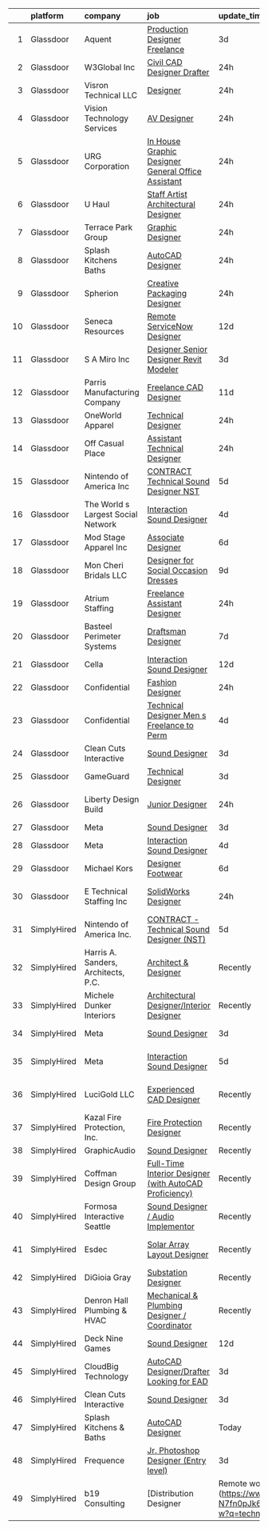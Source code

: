 

|    | platform    | company                             | job                                                                                                                                                                                                                                                                                                                                                                                                                                                                                                                                                                                                                                                                                                                                                                                                                                                                                                                                                                                                                                                                                                                                                                                                                                                                                                                                                                                                   | update_time   | location                    |
|---:|:------------|:------------------------------------|:------------------------------------------------------------------------------------------------------------------------------------------------------------------------------------------------------------------------------------------------------------------------------------------------------------------------------------------------------------------------------------------------------------------------------------------------------------------------------------------------------------------------------------------------------------------------------------------------------------------------------------------------------------------------------------------------------------------------------------------------------------------------------------------------------------------------------------------------------------------------------------------------------------------------------------------------------------------------------------------------------------------------------------------------------------------------------------------------------------------------------------------------------------------------------------------------------------------------------------------------------------------------------------------------------------------------------------------------------------------------------------------------------|:--------------|:----------------------------|
|  1 | Glassdoor   | Aquent                              | [Production Designer  Freelance ](https://www.glassdoor.com/partner/jobListing.htm?pos=126&ao=1110586&s=58&guid=00000182a56d06adbdc52b340398dec8&src=GD_JOB_AD&t=SR&vt=w&cs=1_b8a962e0&cb=1660632762405&jobListingId=1008068718997&cpc=AC285F3A3ECA6BB0&jrtk=3-0-1gaimq1mvj450801-1gaimq1ncii2k800-30c444c01e5f72f6--6NYlbfkN0DMrcEu7yrtATojKJA7cEzGQ3FdRGWLh0CZQInL4ECGI9gD0Wolx9R2v-Aex0-GK07MjB7C6yAxyIRpNCz9IeY3Qwx4HAz9t7ZDfB67VZWm1D-Rtv-uAcIoldXlZUkq67XFVj-R5QNiE8a2qGdJRPpVGxelF-SCVkPJ_GwaWvYO0Sjk3-Pf51PUDQFdZ8jM7RoIFPEFk76ez83H1kfn2GM1rAYCS_G-t_Ja5E3n-io37m1J3MVL24GPLSidOPO10IegAj36xxG8Z7Bc3onHwNXop2vqpH2zZ85dZK804WJchprtbwqhgezDvHdCHyDYO2PHxvw1AlVpd-JfUytcu2E-ti7wRfB_yG3I7SHfHZ5BC6RlDG2Y5EDOc5f5Cvf6cZ67YnTMbqrOkgqXmyB1cpEKtFemNNFRhw3QPMqr8-_850bmGh_nhvTZHX2WVaZlbi5UeaLqvAQgcQ%3D%3D)                                                                                                                                                                                                                                                                                                                                                                                                                                                                                                                                                                                     | 3d            | Chicago, IL                 |
|  2 | Glassdoor   | W3Global Inc                        | [Civil CAD Designer Drafter](https://www.glassdoor.com/partner/jobListing.htm?pos=125&ao=1110586&s=58&guid=00000182a56d06adbdc52b340398dec8&src=GD_JOB_AD&t=SR&vt=w&ea=1&cs=1_b3cd9e46&cb=1660632762405&jobListingId=1008071919664&cpc=6FC5BA77C9A4CD78&jrtk=3-0-1gaimq1mvj450801-1gaimq1ncii2k800-1a13b52975af9257--6NYlbfkN0DQr0I1mkHTYCHIQl-Z2q2GFo8_WIakD9g7JG9Jpso0F1szWHTNQT333qdHOIIMC5WjdSaOLH37V23_MVEigtrBNEpc2qa_jv5roTatuvxSBF5bVjh97egu2Y7o-vwVb75u_ZJr2XDQ43B5gUKCQOMRbUhUprFLMDpLsOVw5wQWe0SoQ8lC08R2loSbSqudECqccJPz-3Yw3BUK-h_GleZ7Srn0_GaWOS31VGa11IML1SmZDU874JV-KOV0LHX3tm5QFncHxWjpV8zwT-Ch-XIhMQwqxtdy-WyEOJRB2IqTg1pCIDbeOzJfFZ7rPezgN1uV48FZHdyYyMcR19RPlTutZRJsqHDitK76pN-kQkzqjV88XNDjrY6BR5fSuIiQp83a-Hcr1BOSILQRJdHl1c0SXzYdixLhyRrXuohO2IFwAi08YEtyIhUe8XieP49c1zBjDNr1f7k5LnBMPlwqaNaFc7fyX4z1KKndww-Uf0sMdi-EsLeXwdYBzWPEbxlGtNTxHt9fhz5PNIZtipecUI4DTrzQVX2fm1g0yzPH3IpWZE7Lja3vogje3J6Cg9j9YpBio2LHPGMFqc85vnmaSbp8LqJjbAEnssk%3D)                                                                                                                                                                                                                                                                                                                                                                                                                                   | 24h           | Remote                      |
|  3 | Glassdoor   | Visron Technical LLC                | [Designer](https://www.glassdoor.com/partner/jobListing.htm?pos=122&ao=1110586&s=58&guid=00000182a56d06adbdc52b340398dec8&src=GD_JOB_AD&t=SR&vt=w&ea=1&cs=1_685a05cc&cb=1660632762404&jobListingId=1008071574717&cpc=42BEC95245890617&jrtk=3-0-1gaimq1mvj450801-1gaimq1ncii2k800-f4ad844f9e503b32--6NYlbfkN0Az8Xa21yQutTy3z9jzJmWbFbWpWskvPKWDGVf3MK8TfodwN2rb4NImWsomyw4RteP3wnRwIy67ZDuhQjIPkb7q33SEYvEDAkVcOU5Q-at5eAEeLijNZvq-Pzbgn5L0cEraifAq9C8OKiFYntxhj79-DEngY0aKNh5b3xEMX4u1duc87TWgS0GgMKOx0RCJL3OWOaYiaauOPui6O-qiUtAQehJqBJjD0G4MJdSMxJ0fiYh1OLxgmOntFjyZ1Jo7Mflnzu83IcmshIpMItT1hqOtFnhVleLB4bQ6JzpBQ36skhAnXTOrXy85GkahMVTCOjsIrRcaC7JIF7lv3d7aQ66WuQ_AEwjSlo3xBdjTv7urlxGl9_3s9UiXDHYtOI12fAGmv_cn2H8p0HAS15GKhE4Z2BN9irlbMrT94_0Nx1FMVJHWxphdEKpZP2xd46cF4U-JMPQYNbn9HvzPJ3n2Fb6wgrWpqe2sgSzMKurz-mbDVpDthb3IoE-8KDGe0VxakmiXAlxZEue9wQ%3D%3D)                                                                                                                                                                                                                                                                                                                                                                                                                                                                                                                                       | 24h           | Rochester, MN               |
|  4 | Glassdoor   | Vision Technology Services          | [AV Designer](https://www.glassdoor.com/partner/jobListing.htm?pos=106&ao=1110586&s=58&guid=00000182a56d06adbdc52b340398dec8&src=GD_JOB_AD&t=SR&vt=w&ea=1&cs=1_26595c19&cb=1660632762400&jobListingId=1008071954326&cpc=7B56092626AD5646&jrtk=3-0-1gaimq1mvj450801-1gaimq1ncii2k800-3f4dfcac5a3f2b50--6NYlbfkN0CNj7aPN_rgJYL26xExsNvwSTMCEOvAd-weWhKQvsDHsoIIkruThzqvRCDh24l_bjLQxGzcWxqW5iSN_w8O7BSQUsgASmAL3w_6b5cL1Yfjp6R6RYa5DX07ngvkypT0ZPR4Raf7kU6GnCw0xQ_ZJHxn9iDbUFdG7C09yvijkNxfd571-h0XVBBmhVqeYHbOrikcEPKDpmtd3iPzt2BrZrCsvRu469Q4hL5YqC2Th3gK1TsB_fydyVTuT9lKThWr3IXYmMP5HtbBSBgU_HA1r43wJXNM-B0sPd7nhq3mrs99FGTLL9ZIwYbRbu_InxcsG8CX5E3FqbBWNGvprlvEhL2-N_XATLIErgFt_ufrZ0csVznU2T0jr4UHoNG2qffyaPTSv6mAXXPENbfjbpLnq2XRjWdNHFW4GmDkjUaNxIogGWJEyAhRvy42sw0zgMWXnb1-2OHSlRcFwrvNGs9xk2ncwbkeWO-Guf7mu8w3poylGDIWI8CbF7Ns5lCocS2mk6Ui_Pp0cYkO5x162tgycaCn)                                                                                                                                                                                                                                                                                                                                                                                                                                                                                                                                | 24h           | Owings Mills, MD            |
|  5 | Glassdoor   | URG Corporation                     | [In House Graphic Designer   General Office Assistant](https://www.glassdoor.com/partner/jobListing.htm?pos=102&ao=1110586&s=58&guid=00000182a56d06adbdc52b340398dec8&src=GD_JOB_AD&t=SR&vt=w&ea=1&cs=1_29f8d97c&cb=1660632762398&jobListingId=1008071932055&cpc=5B877AD962FD223B&jrtk=3-0-1gaimq1mvj450801-1gaimq1ncii2k800-fbf917e1c83c2e0f--6NYlbfkN0Bo23W1IJJ1KIwA6qtxJizX_EjRAEQaVZYjHmbVMCT4waUppyhVOVy5fyeF7ufy8h2QAQcNMZbPOfDfD7t4_gp3hYyPIbT-VQ5cPCVWInd3ulZl8w5rE2gfPeo-NONdOn9lA6rp-gcrHrreMHB-zybyJwBe4h_l-Bp9q01mhRTFyaCb5KNfZ9YEjwDM2_ynZmE3fXAaVLw73F_zq810a1sTrNL01cI2-fPU9fNfJUv9iHDBikuTyKrJmetsk2kCqZXWXrei3bCQ4mrE53qydysX9DWVxzJDdfE4rpwPIFSO9vLhc32d_XtOI044KBrYIh9amSUlSh3c3zdBJzuWI62LQt2WDy1A48aujA6Vn_hp65qQZGiS3t-Ulq72ri3j3Gm8UxVHDHxlizeuOBfmizgbgI9mG87B1NgnQSWrvIe_J3YpT00HATdCXgXpnA2h9OlyzaToIgIDxeL9qLGIjAkJsDLmlozkCYFTG_iUUqh4DOljEDu3C8JV6i9j66yuxhe2Whgynz1P2OCKZWz60dcR12NTkMDEij8011S924gmdg%3D%3D)                                                                                                                                                                                                                                                                                                                                                                                                                                                           | 24h           | Chapel Hill, NC             |
|  6 | Glassdoor   | U Haul                              | [Staff Artist Architectural Designer](https://www.glassdoor.com/partner/jobListing.htm?pos=108&ao=1110586&s=58&guid=00000182a56d06adbdc52b340398dec8&src=GD_JOB_AD&t=SR&vt=w&ea=1&cs=1_4b1d5038&cb=1660632762400&jobListingId=1008072104198&cpc=B7469C7A79480C49&jrtk=3-0-1gaimq1mvj450801-1gaimq1ncii2k800-2f3f7629067330fd--6NYlbfkN0DdoLzd2nH_jHSLwr2EyTkavNA8xpnfBmQyA5D2SPCveEUkVdE77MG92nAT_ZGLrJ8uGkjKKZFWNlzReuz2wauDRktVVHToaBmlQbgxSCk7TdIGG3DnKQ62IgDgqXUrUe44Ykcst7bSMT62n0NVA8m9NVD2iOxnawclwCeThFA4UKW-xB5e8N14LovF3j2QGrq74hUJZNJmseWfdaIxbYSVwD8yoP49AgjZZH2S_FHh2EHtKqixP9-qnoqxWUmP6dMARfO3n6thtP6RnLU9mQtSHKkRBdqPs5Jxbp7Toc_iviAUE2zHJy_-VMWLwARv2cuxN0kr65WNd6f9m6eKerR4wWvfzLE6LREyjeSILnhTCXm_K8K_NHWQ1-vj-rFHxQpWAzf0CQ6s1OiqikoLrPAl98Z_xEsVG9kVrhclrOiIjqvMnfUfLXvKJMzJOpvQZOA_kTLtt62o9TPKpooXP-ZOvrxcigMwypVwsZujTkdFEHq-XSVp2VJBuprQ8SNI4qWKL8n6oJTXfA%3D%3D)                                                                                                                                                                                                                                                                                                                                                                                                                                                                                                            | 24h           | Phoenix, AZ                 |
|  7 | Glassdoor   | Terrace Park Group                  | [Graphic Designer](https://www.glassdoor.com/partner/jobListing.htm?pos=103&ao=1110586&s=58&guid=00000182a56d06adbdc52b340398dec8&src=GD_JOB_AD&t=SR&vt=w&ea=1&cs=1_837bdc61&cb=1660632762398&jobListingId=1008071771163&cpc=BC94DADD91C18169&jrtk=3-0-1gaimq1mvj450801-1gaimq1ncii2k800-1d00a75cd6ac082a--6NYlbfkN0Bo_CM2a8GgFIiw_-9fb5ug3xmG_MFCzpxBl7ntROtVZTUTxHtYlRzz3lw_bP8ctj5GdDi05X6UjoVBm9mDJGIGWdcVjIqK8pDDmJmd-nspBUEUl_wy8LI9qwPmmidA7fEAc2HS7zcIM2VU1Lo_Z70hDIeXVdpCHNHoxpNIJTTu-2WsIY3EVyCX3PRbQ8PWsN_ky_4_8sPcWmbM42sieGSfX_VRukDOG-BI2FlxhNMltmKWhlDwmtD_gtwvVp9lVahhUGPp9vJ3PcYIs1RHI7V-SqHcI3KVKwiuQj1yzmROmH09pYqj7IunLMm9bdSfcEeXt9FJkVftKhb8xLqpRtJFrAaz0eWKOykGjIdkZjs4sVQz7xC3wTHZFSnn3poXZBJ_BL39jVN2gHJsZEgB_eDG1XBorxcP2f7rnwZ4xcfN6uQ5JCnwEruvGbACBHAo_pIBOK4JjBIYy5Q54LcDKZKzUr4bjaYSQ1ATIZ72kpQwF0xu8n7rPyPco3UgBsbV3gLtgZVWtcLjOA%3D%3D)                                                                                                                                                                                                                                                                                                                                                                                                                                                                                                                               | 24h           | Remote                      |
|  8 | Glassdoor   | Splash Kitchens   Baths             | [AutoCAD Designer](https://www.glassdoor.com/partner/jobListing.htm?pos=107&ao=1110586&s=58&guid=00000182a56d06adbdc52b340398dec8&src=GD_JOB_AD&t=SR&vt=w&ea=1&cs=1_d4f605e3&cb=1660632762400&jobListingId=1008072218303&cpc=C0B823A4600C5955&jrtk=3-0-1gaimq1mvj450801-1gaimq1ncii2k800-f3432d6044c31c7f--6NYlbfkN0DonuevtY08HOOSfQw3KBp3fAvihG3xPpDT0FAMd0VD7Pik3cV5ss8KkTc2yJe0r4zlChdJznvMCrNOpIsA9m8p8aM72DXU9YelPP7eOrjWSEpWgxEJKPIXSsgFxzgFElF0esAQoCLP3V6pXNrLxbUD9oV9MjmQ-pIBeFUs_zqDFl1yjuOvK6iQ0jgjlguTRUrqEjd1EmviYuQB1ETMhfaDoVXwrl4TDC7eX9ulTRxCkOMOjXOI6juXYS9wtOf4tuKeLxMXuUklYSP0j4mh6RfrfZV9HZjcZmnEoKylLms-fXp86rm4GUW8X3DzCCJRHmnrmjCtJiWCZmaUF3lFjaKNcE1e8i4MRi0YfqSpFtgvYnU8bklGz_LjthJQ54My6eUbGnFCNbJDXWQc1espaAkurXczHUnWsjNpDgUbQeY2ZEOEVn2XPQ85OFfmltEP0TNFBLuaw5Tm04HMaVfY9xaI-OSSEHPoqXFcq3Vb1iA1v6WSPc6jd0irFhmQ4OJVHqI%3D)                                                                                                                                                                                                                                                                                                                                                                                                                                                                                                                                             | 24h           | La Grange, GA               |
|  9 | Glassdoor   | Spherion                            | [Creative Packaging Designer](https://www.glassdoor.com/partner/jobListing.htm?pos=121&ao=1110586&s=58&guid=00000182a56d06adbdc52b340398dec8&src=GD_JOB_AD&t=SR&vt=w&ea=1&cs=1_9471df09&cb=1660632762404&jobListingId=1008071626061&cpc=9C2286EA3771AAF6&jrtk=3-0-1gaimq1mvj450801-1gaimq1ncii2k800-4ef34adbec1d00d6--6NYlbfkN0BpNZHkGCYrNx41be8qaaTe0TzeBrdPS_PZvndxEDoRqCuH3CNcO_WgIxvH872q8BU1lfGY7BnAKgzAWetXXzAogBbWsMbj0361PDB67kT3zDf6FM6A6w7oSydBAQkI4AL4Q4sbzUMKCfkzaHFFdQRWiLOtCWj1cxI0vOdCTA-pif_5ISVJstr2O1c6_ypZqo14rymZSwPXPPl27oo79X5H5CoSNiN97Cq-VpDboWH8gpxfHVOWAin6j8B6pE7JaR6RkBPwYMvMMvggunTjzTZPjiFMhvgUVPLiAa3d0TQVeidf_PA8DcTPtFz10Ra0bH8nGVQqO2Lt5WFn_ERuV0qIyPIEFDlfKLTf77vtcl7Z3S8RIhN84JzPzt7kFe7qTFXsnsJPQ_li2GI1ePDyelMjRXBhytUzDnvZ8k41u8etnIUwzlwtNg0GuftHM3dt-dS9g48tAIHfuz8qSbmU5l1sIfHYTcuhn8pXFjIfMixKSxs8YkwlP-nZcctOtFDcrurRY8zKaU3UiLGuYkAkiqeU)                                                                                                                                                                                                                                                                                                                                                                                                                                                                                                                | 24h           | Lebanon, IN                 |
| 10 | Glassdoor   | Seneca Resources                    | [Remote ServiceNow Designer](https://www.glassdoor.com/partner/jobListing.htm?pos=124&ao=1110586&s=58&guid=00000182a56d06adbdc52b340398dec8&src=GD_JOB_AD&t=SR&vt=w&ea=1&cs=1_ce12ec8d&cb=1660632762405&jobListingId=1008050683873&cpc=B076152010A3B66C&jrtk=3-0-1gaimq1mvj450801-1gaimq1ncii2k800-5d9e4e0af93639c8--6NYlbfkN0AiRrwN5v2nTfGVepNxwyITavucPrGSxB-o-J0jBnubGyVDlQAEbPeEMYejNvZus6zvkCQv6IFg-XDVB9d1hVp9pNXYifeOcca1BmdHgYZqplP02xSH-Vnd1ICrHuiuVCSOXw5abOUTukxPObdfLQild_xqBnUF5FqEbC841rcpjpt49ipk4hVn6zqC_fOl4nl4nfo9Q6vBMRZrbhuSTt5VHJfCVINd_IEkKGdUvWGNGLM_0La7ZIyTrKNK5VXCNuk_rOSyZjNvRaJwKx1jD4h5QJnING7tSKkJJW_BlEaBJ3BJ4jTBSFmCvaog7E3Uzsk1kAKFgL0rLWx-4QUlAoignVx9axjwCuV67TCJFA6reAipR9B2EKhc6TUSNU8BB9OyEtR4N-7a8a70-0lFz8tDBs10zcXcxhEXa9UiBP6xSiJnJnBp3qtZPjtR8V_WZfh1JzFGbH4lJYXx8ymFl8QsHlVilrwnghATur95cGty9WOO4HRYAUOfkH6y--mQMAw_Lp33UNj6OZGoNXl5pAIu)                                                                                                                                                                                                                                                                                                                                                                                                                                                                                                                 | 12d           | Remote                      |
| 11 | Glassdoor   | S  A  Miro  Inc                     | [Designer Senior Designer  Revit Modeler](https://www.glassdoor.com/partner/jobListing.htm?pos=116&ao=1110586&s=58&guid=00000182a56d06adbdc52b340398dec8&src=GD_JOB_AD&t=SR&vt=w&ea=1&cs=1_aafbf7b4&cb=1660632762403&jobListingId=1008069101895&cpc=BBBD384EA192911E&jrtk=3-0-1gaimq1mvj450801-1gaimq1ncii2k800-844c6384dc63a064--6NYlbfkN0Bu4FQ22loMqVvCCWzX_HRouZe6KJrZcG18s6aqB-lKrTGG0zR6SSZkRqLxj3x1kkzgS1f4gas221zMRO87PqWKNGwpSezF2ZbpDTG5ckIpgRmXlsyVINXFzp07IOxI5nuiWPykNaQTYE19jD0_hUrzEJTp9LrQlE3J9KyQue3NS4PcRoHg2HfLdA13L_iva6ompWfku0Q-SryFShevXiXc8uZJQfo9QpRdkj_B2rJowFakntzH06dTh0yXB7cm2ti2lsmXgC32YWUw7P3rs477dmQKLhyN3d3WhlLoT4JApM5EVThO74T2MgV-hpth0R157Z4JGcHvz0fCupH14Eoq8fvJcZtT7fxdesNruo0xDsb4za8LBL7tOkuTMP8tvCW5_8bkpwLyVKNnrTZ3HWtKEZtRWrXCh7vn2oMmxf4dVusNgTHpvyiOOx3YAEGxwJ16bl1A_2pfClnHaiaJ50sJGZmAaJXwX6OZlJov-w3mBULfXxvj2uO1tu0c5Sz55rx_m0NcWPv1VK_nuXFG0EX0)                                                                                                                                                                                                                                                                                                                                                                                                                                                                                                    | 3d            | Denver, CO                  |
| 12 | Glassdoor   | Parris Manufacturing Company        | [Freelance CAD Designer](https://www.glassdoor.com/partner/jobListing.htm?pos=115&ao=1110586&s=58&guid=00000182a56d06adbdc52b340398dec8&src=GD_JOB_AD&t=SR&vt=w&ea=1&cs=1_ffa57d57&cb=1660632762403&jobListingId=1008053326360&cpc=1160948BCBA38B5B&jrtk=3-0-1gaimq1mvj450801-1gaimq1ncii2k800-5b16a7d49b3ad3c7--6NYlbfkN0AbiWdSgJSh_Q9SQJAOMIx5FD_sXsj7zEIWxuQ-sifCvk92jbD5ArFd2s63g04BHnCJT_ogiWzmoS1jHJzVaPFLU_-tx4uwES4a1FwSjcZaQi9-_Q8hCQ7gnLQlxMUpOo0BUayIHe2x6i8vlilSd19uPWA2mtDa3TI4Ee58AL4t9g9zVEdU2GI2wZbvb_8FB8-Yl6RQnxUJZiNMy6fqsA9auAe0mgSc0h_tMyu88g7J8bpmot97u3Qmo3JpM9gp64XamapKT7lUvzcZJXsTJI1q81m2Tlwyd4BssNXf-lH0bAJrYFEZDTsV7Zf4Zi1c9jaVgnqb3DH-TNGSDtd_Aba8-DasNTZE_79dicHKDpNwA8eb0-QVcRcj5WtFeoH-a-YRXF9I_4YUT7BKBZ1npUUTHthzg0C0NYCSVIBlJOqmFokfzdZaKRecNAEIopA1SF8hVYturebn6x2q_lp-OyWFQQqtNbQhQI4Nfx0yFKS4W0jla0QWtkiabTcXbJzdkFY%3D)                                                                                                                                                                                                                                                                                                                                                                                                                                                                                                                                       | 11d           | Remote                      |
| 13 | Glassdoor   | OneWorld Apparel                    | [Technical Designer](https://www.glassdoor.com/partner/jobListing.htm?pos=104&ao=1110586&s=58&guid=00000182a56d06adbdc52b340398dec8&src=GD_JOB_AD&t=SR&vt=w&ea=1&cs=1_b31f3bed&cb=1660632762399&jobListingId=1008072360346&cpc=ACBF47B84C432121&jrtk=3-0-1gaimq1mvj450801-1gaimq1ncii2k800-ef8c57699be4e4fd--6NYlbfkN0DzaDHVbxJ-LJZej0v9fk4K-FwNocoxjQ_zxp68kPBvcnDJ4c9ythlAgheNDG4iDAGNAGEqDU-BA_SdyzfcvqeSdX4Wb08TGsE1qPM89wKJlf-wfBo-9oShBcUC-GGYmxHQ-hkSG7ek5vWxUq2FGZXNiQ9zXe9w3mybDuVgi-prIQ5_0Fnv7-68e34nShiBqEuTyrBBjeWf70WYBKap_1YqQ3Lpoj9sSSajXCYa8cEy1a4v2zTLW7uRGWNUdppWSHiYpUKvRdfuudsh7klFOaDvzVBuDoyZIF8fr7GNCIrXkCSmXp0Ajp6k5Qdo6H_LlT5x1XokLfVcKJH8Oqm42t04oKviEIaRGuo68fOblbHxoDRiWnLpuq77zceZXwlrOxPv84R2vYwFLTzBGxfEqe4icuv90vAG3EyLvWy1FlffYxPzKwfK_RPRxPrmBR7cDbNPOFef0KDu-wfp9e4fxlkCXIxWsqAq7x1e--lq7NS9f8SFuWjbU7iPsPqbYN-di3GMeJKohbML5w%3D%3D)                                                                                                                                                                                                                                                                                                                                                                                                                                                                                                                             | 24h           | Los Angeles, CA             |
| 14 | Glassdoor   | Off Casual Place                    | [Assistant Technical Designer](https://www.glassdoor.com/partner/jobListing.htm?pos=113&ao=1110586&s=58&guid=00000182a56d06adbdc52b340398dec8&src=GD_JOB_AD&t=SR&vt=w&ea=1&cs=1_07afdcbd&cb=1660632762402&jobListingId=1008071873050&cpc=70D6958B2CFB98E6&jrtk=3-0-1gaimq1mvj450801-1gaimq1ncii2k800-86fe50a52cc3e2c9--6NYlbfkN0AuAjYKnBHsdkcMxrD7ZJITXxV72vImVt5xOyKRJQecNLptHT1ZOkyZibSzcyO321AA3OzfbejipUM-OJ4GsvE9EBB0ervM9oQroifHGfcwd4IfU-Wlp6dr3JCGn8wqYEVJkSAekBpI-kgY-R_vKOkZbg6-6T3s-KhK8yIFohXuBfmg7ejSKVu2sDMkZiwQeIpdBXvyvAuYgYZ28DPMISj6b0Cb_1mUeR6DE5gNj22WGUTSHFlCDOdSAUd4J_bFrjI-Iz6H69gPQ9G1Q0-8eZyhtOlv-wC0hQMVFgwBc9_pLQCL-tSmXTJ-LnVWM0my29Ad4yTbpv___rOBTjbDPVDywm7RWjC8nXTSx7CvkxkHxStPub30kBDw8HkrRljiA7VBbuELC9rZrZNJq0Y1OIJN9hP9rXRchva63OR-YjcnW9T6ANS-MeNzgi6Q2BlWP0z188MApbFn89TmTaLKbqTc7iZp2lQUXh2kJLhye4e_Rb54sVxLEvmeg4FvfJPg5T_rUhBVfF2O_Q%3D%3D)                                                                                                                                                                                                                                                                                                                                                                                                                                                                                                                   | 24h           | Brooklyn, NY                |
| 15 | Glassdoor   | Nintendo of America Inc             | [CONTRACT   Technical Sound Designer  NST ](https://www.glassdoor.com/partner/jobListing.htm?pos=127&ao=1136043&s=58&guid=00000182a56d06adbdc52b340398dec8&src=GD_JOB_AD&t=SR&vt=w&cs=1_1639b731&cb=1660632762405&jobListingId=1008066224463&jrtk=3-0-1gaimq1mvj450801-1gaimq1ncii2k800-4f54bb3e91a298df-)                                                                                                                                                                                                                                                                                                                                                                                                                                                                                                                                                                                                                                                                                                                                                                                                                                                                                                                                                                                                                                                                                            | 5d            | Redmond, WA                 |
| 16 | Glassdoor   | The World s Largest Social Network  | [Interaction Sound Designer](https://www.glassdoor.com/partner/jobListing.htm?pos=119&ao=1110586&s=58&guid=00000182a56d06adbdc52b340398dec8&src=GD_JOB_AD&t=SR&vt=w&ea=1&cs=1_3282d418&cb=1660632762404&jobListingId=1008067051045&cpc=723ADC3DFE402989&jrtk=3-0-1gaimq1mvj450801-1gaimq1ncii2k800-a55c5d5c2412a23f--6NYlbfkN0DSgjPPcnEdvoK3uuxfISLALE6pB1FR7YSHOr_tSg5_QGIhoz_2VqUepdcKLBLI_zTQW-ZBBRDRWB8XcpesGg14kHik97VePIDOoXHmvrsVM92Who3iCJ3lPvVkXNAwy5P5txMrOj0anmJ9iJJeFKaeAM5FZ7aLL2sS_WrfcLKwk5WjkJsIbrYhZqgETS2oVDmkeCEfCo3jqtqZQhe6oD4CfoiBROChU9tN93fYSIrJ89TuR7hNwPNj8EMeYq2KmxOUDo-ChMmWifLCaJW9ZRUEuxEGgVI3dSEu6OBg6BAOpxy7mOdEdV5XwCHEMjGLxST9bUZMrQr7A0vsQSZJhOVXvPaWsGiLp6Xqewp41wu0zfJrhhauxB8wG2hfK4ydnUy5sfBG-BJSZm3bVk_YYF-Gy-ti9M-g6OiUE1ykyJQmuPH4nTWN3RepFf4nUtl6WMsR-5fFckWwwUpAN1C5AsBtkO0HykN2k1rha_ltBwzNrsv6Y4C03dPkqmXBPn3c1liNGkZh3DlamHGnb23b3llmYaBbnxM-27Eo8pNjBxdIu5Eh9aMDp64xa_KoMgYZeRBn6_CiQn-SfYmnWp2Hhb_5)                                                                                                                                                                                                                                                                                                                                                                                                                                                 | 4d            | Philadelphia, PA            |
| 17 | Glassdoor   | Mod Stage Apparel Inc               | [Associate Designer](https://www.glassdoor.com/partner/jobListing.htm?pos=110&ao=1110586&s=58&guid=00000182a56d06adbdc52b340398dec8&src=GD_JOB_AD&t=SR&vt=w&ea=1&cs=1_b9936153&cb=1660632762401&jobListingId=1008063489969&cpc=ACBF47B84C432121&jrtk=3-0-1gaimq1mvj450801-1gaimq1ncii2k800-0f7fafcdc3d4c6fc--6NYlbfkN0DsBOlmEAMqZtav1V1WKZO3RUElpafjggtWvxyDQ3xFSizXPSZQh0Wdvl8rI6sPNq5_5QAC6KY7joAEeU6mLGyfgOpQqi3NUQp1PdpAUu2zMrtLcAgU0faCwSeUaqHQ5lthxhYf5i83E4_AUB0Y4M5_KYJTz2y5debrvioOIGbgceSZp7ljH9cPAaqmk3VxRn9f9IZTHhfmJ3MRwI0zAXh2v8LvuhFlmKMxXeznJQRaebsvf7wFayVWOBEB__y3YpKShgROur7Kw74NpugiOhJ4AvoWck1P8f3UsS89BCb5nU7doWSak9k1aE6N04WvisLknD7_mBjx4sZrsTX8uuybhbWq_QtHWEDTh6sS3S5g-EgWRsxqACWQv3YWjXIHPaPsQFb5XaDwciqo-CBm6RJYHp1PMrTPGvfpCSLGTnBSyC62o5Jj8-aFhHdMna56I0sEo9LxHfI-LilbRhD_Udrs7tegSL1Q5OyjOzBIup2aEWLKdt7PBrb-9-d4UU8hsdA%3D)                                                                                                                                                                                                                                                                                                                                                                                                                                                                                                                                           | 6d            | Walnut, CA                  |
| 18 | Glassdoor   | Mon Cheri Bridals LLC               | [Designer for Social Occasion Dresses](https://www.glassdoor.com/partner/jobListing.htm?pos=101&ao=1110586&s=58&guid=00000182a56d06adbdc52b340398dec8&src=GD_JOB_AD&t=SR&vt=w&ea=1&cs=1_02bc2523&cb=1660632762398&jobListingId=1008057203121&cpc=BC616B31DCC8F979&jrtk=3-0-1gaimq1mvj450801-1gaimq1ncii2k800-02c681e6a28d7d5d--6NYlbfkN0C2SVAOpOeIWQkPp9EeCSLxTLheLRty2uanDx8E9nXZ3rFVmSnLRG2mnPkAGh1eSW3J8lYkoOb_KFWOvSVYCFcDXGFAYyF931r0qvnzF8wbzBbi88hfZB9ydUA69pmQIBAof7FIlT2vX-mmIjQV9JLXDTdSUMv-n08TWZ6m7jrIGoi9Ns_SLfdzjbVQt8fhfZGYkh9xC33LY0PBiBcBZYLkMtpPsmnkh_cKWNWE6DuecwTzygnRp86PrI8gaqSUe656pqJfUya51bVtuIQYZrM_cgGrbqAq4xMBl1_2YIAbEEYPjjhnX7JXgGL9Ft496rYbaz18nNkaGEMH_xMPUXkSMW0ShhkYBrPBI82gCB8afhShC9xPi-ANgcKMi_2h1w4LHaizwSkf9sy7rU2HBuK5kdgM10FP9y6Eq62m9WFIP_7CoBw1q-PwicbTRpasJSv20-GW20gOLkJI1yugirJpCQ3KSURyhcAzSyjWV1X5Zs27eKJxe8Q8vA6XYboyuIa33tkHk0sT2hpHVPhAiB3r)                                                                                                                                                                                                                                                                                                                                                                                                                                                                                                       | 9d            | Trenton, NJ                 |
| 19 | Glassdoor   | Atrium Staffing                     | [Freelance Assistant Designer](https://www.glassdoor.com/partner/jobListing.htm?pos=123&ao=1110586&s=58&guid=00000182a56d06adbdc52b340398dec8&src=GD_JOB_AD&t=SR&vt=w&ea=1&cs=1_ec737a43&cb=1660632762405&jobListingId=1008072509630&cpc=FB7E4A1762AE5BEC&jrtk=3-0-1gaimq1mvj450801-1gaimq1ncii2k800-da6aeeb5f69ed758--6NYlbfkN0AJVhJRw9wUHBCF8R8adMoLXwMaKLwknIknnYTuOdK23DV61sywQ-0eW2S9AdR6i3fxHJb7M74Tw5ofb3NEy8MxKRVoi_mRzFvmK0LugcG3PA1yZHygdx9csnCFO0kpWiaCNSU2h2j0jiqYR4PSHQg9b8zJXZwoeKo8Q-6bg4rbBNeh3WSet0Cq1SAcYHOdrPqPdwgH0unn3QYVw6ekrcCKe290JnE-nEL-c-yMUm2US8Nt-iFoO1_mdNA4lxFzGbRBT92_cTWHgq-gWDupS5eZS8dtwdHUqkkgSu75F5Ijznh2OTpVK4L8RUTGknopATq4fL0ZMk9m2oz5Q_hQj0t0K2TxGCUlYriFP1ALvdt1kZS-zTka3jaH89xHe9iMp2d0BxwE8iy4opLxeihYFymmOPgWD1_-s8NxlIOVO-uoaBXfWrdJ3xLq4bVRe4uoVNqv_f98qbHL2sZ0NN-dHAK_zlFT6Y8HZNzJxx4wdF7cuGY29fTVsTeptwo3DFYcT2fb-4mCRuGu-6YUbntsvtDWzNjt-cfu5XPgjptolRAE2wb8kRZG6229BIlVO-x5D2iKGKOPJ1L1ApVrqVBGIYB9eYbiuWcRmP64Ye3ro2MIhvedNeQ9JIvGckXFiXdSNFsgmDbq3g0Yn-NZX7X_2SQoiEX96ixFEEryn7dcntGAS6L7SV57kIuIKnJAOLnjLm71yYZEP-vz6DM7KBSJ2Z_spwiuQt8AJpcLjaLUMuHVmurJfbFA-fM1p9ylykZB6ZMmRDyOToQ-T8mLYtpjj_NmHa8hnRhsT-hswDKicZyul_fcpjoDb1j82fS2s-SJxymcS9g5Qw8zPlXTm1fDO9jo91jkWOXi9hy-5grw5V5SBBm9LmN-xY_NvAkSnZHuBWHNWPN6FSGacu7tutMy4Yx9Hx0V8eQKmUVABMAC5uOeOoN1HFkvip-0VGccfcexj2vHjoiwkuGSw7ligl1sndzGlW5KZsvDnBiRYU6CyD4RAta5nrURulM9YevTOEMwkK0%3D) | 24h           | New York, NY                |
| 20 | Glassdoor   | Basteel Perimeter Systems           | [Draftsman Designer](https://www.glassdoor.com/partner/jobListing.htm?pos=112&ao=1110586&s=58&guid=00000182a56d06adbdc52b340398dec8&src=GD_JOB_AD&t=SR&vt=w&ea=1&cs=1_8756e141&cb=1660632762401&jobListingId=1008060331905&cpc=20E46BB5786CE82A&jrtk=3-0-1gaimq1mvj450801-1gaimq1ncii2k800-ffe26bf24b1f8ca0--6NYlbfkN0BzyIYrTMR_AjNKh_kvAG8N613gtHPANQ3sdLTkrtBd-_1wqz9nNuSySwYBWmPUmtw_YMdyJHbYuCJgbKUfJn33apBx91XA_3wExUuwpSdMuBHnVEHaFifqJbrN_Q-4y5iRoSyvoIqSK4PzN0A-wIMhqtede8dp4wywNLrDx6Ou-Nx0k4GJRXilCAnCtsCpqcRBWY5D_GBwbyHUQq9RwrgdQK4zWB1ClEL4AKQsyiA_J0kUHt_6tmTjr8ITghQv0X-8r3BL-Tm42ghN2mQKUuyaaCy1GQHWlZAWLRYklX-GoOvSZpCJZKooBeDKkGWeiPj5URWuQKZ6sKcTb1RgHhSnfVXEBAp9njHyFhre0zKaAXQ8T9fpuWBa_3eA5WqDu9DtIXrBvh2qLFVxdno9Qn_A-k6vig_6PWQv3OuxH1aO2k32zvBGE3hDT64k2DhHvmlWci3u4fhlBrMw0hscaCHdbPREmcqEom8GocOGoLhXB7T2l6IOpvS-a8DtbfCWkC8%3D)                                                                                                                                                                                                                                                                                                                                                                                                                                                                                                                                           | 7d            | Frankfort, IN               |
| 21 | Glassdoor   | Cella                               | [Interaction Sound Designer](https://www.glassdoor.com/partner/jobListing.htm?pos=117&ao=1110586&s=58&guid=00000182a56d06adbdc52b340398dec8&src=GD_JOB_AD&t=SR&vt=w&cs=1_0cce7ca3&cb=1660632762402&jobListingId=1008052037817&cpc=AC285F3A3ECA6BB0&jrtk=3-0-1gaimq1mvj450801-1gaimq1ncii2k800-32c0d57c93b37a46--6NYlbfkN0ABL5jwqrJX8j4-zsE1pdctockIOMh3bUiDojLxDHSgft-IBPHc-ugKxXUaFJpc9dcslo_kQI6e181zDbgUqpxGtQzcffkWtUW3tagjWR9utRjhHuCcsEaQM-JyLwBDAhEeZE1AalR73XIKDtyyn05K0Ch2c103Wzt0Eutj5r6WKZZc3G-kEktoBh017leCZ1E166A7uFiCa_SWqjfOma0R41SoRw6YnjimJuPXpey6CiVKDj6tJ6Ow8VrctHIaEX9Hl3Ad4CMWyLzn9PsBWeF5ztHqgwVHTrSEiaSpe7Jlf7rW37FlwtAvMvTo5Bgj7k5jzwab0DMfiQOrT-3GAZ-QKkpUGB6L7IkK429EropDXa_73aED00gZUKUTGjlwZc4ko4qLoCgWKe2YhksssrYM_O1bllY99ncPDnBBTqP7SfVbZuEUwF1CH2iQGbGCKjCpRxs0UvShHeO2Y2XxwjuwsJFuHiYzA1ojQA64THmQ-lfDwNcOmqsTHLTcLuVv6HTnwBTj8isM6IFo9Uw54p70UWLoIphzWTjGiot9ozhWxcFuFUYvMBmRS-lG0J4F873Baq5y3ZUtVY1o0OqJgyoJwgb6UjWvf4UqhJbAOOmlbjMvNLs1aqNOZ4CXdDvqqqq7uOy_ZHFkT_UiSf1kL7Q0TT98IkQRmtSZVovpZ9V7sQMSLxUSyhXmM94eon_Al-Z4fG_D_PlkRQiaBDoE2MjKfBX8hTMItl-o1tpPJhd0NSO5AayoAwSE)                                                                                                                                                                                                                                                                                      | 12d           | Menlo Park, CA              |
| 22 | Glassdoor   | Confidential                        | [Fashion Designer](https://www.glassdoor.com/partner/jobListing.htm?pos=118&ao=1110586&s=58&guid=00000182a56d06adbdc52b340398dec8&src=GD_JOB_AD&t=SR&vt=w&ea=1&cs=1_f6857d1e&cb=1660632762404&jobListingId=1008072457527&cpc=7F6F94E2229B3AB5&jrtk=3-0-1gaimq1mvj450801-1gaimq1ncii2k800-fdc71ce1bbb0f6cb--6NYlbfkN0A2iQXaP_UtVXJhTxRo80thfIvxQTrf9zrtWWUuPIt3dkRedEDyhGLKmZ5ubRhJ-RfAxgM7txOmqkOwsDxgrOzNom8IpA3x4vaO8Uq5WaAsMF3Ru0xS91pIZLoQhyWAFadqhvDGbbRTZ2kw3ui7UDKEEB2oz1gBBDZ6c7WASkk2XtXMgdrxxgxoT2xMgFlCTrdlTqrsK_5cM9zRhZeXbENdALmWiwPmbarmNRMMEeD97p6vjYSKaWykRDcmP7bJhECy9Ck9jjWnqo5hDi9oH37LxQRV9cuN_9kNHfzywvXFryRA0eDI3aG0gtroOIP-jKhO-ocuGKw5_lwPzPPvo3TpJDZsV6CjdQKqSSgkq5f8nT0ZFBGEiNR4ihkjtsbojZpL0py4y2Yx2McglpG6O1qDN5SYZiv7OKJZhyHOwEmDx_ckZAqaG5Lww5i64rtKfjyrdQfmdYxtNd7wmC4GHT4N0wgwIPKNO390fXmQVMuymt2HXhGnoTCM)                                                                                                                                                                                                                                                                                                                                                                                                                                                                                                                                                           | 24h           | New York, NY                |
| 23 | Glassdoor   | Confidential                        | [Technical Designer Men s Freelance to Perm](https://www.glassdoor.com/partner/jobListing.htm?pos=109&ao=1110586&s=58&guid=00000182a56d06adbdc52b340398dec8&src=GD_JOB_AD&t=SR&vt=w&ea=1&cs=1_0a918181&cb=1660632762400&jobListingId=1008067356175&cpc=BAB9AA3F436D8911&jrtk=3-0-1gaimq1mvj450801-1gaimq1ncii2k800-14dfa54dbf06e548--6NYlbfkN0Bw5nMmE_9ydMmkFwclqcsXVMIQE4PmsRPS_jC_M_Rtp3tkPn5Tt5HZV1eHNfLjcAj8qmuoN-UpFHpaUl-zFK_nB6Oe-pDTvxaOF2i17CQvtv1AlZL_z3ZbnC7FSwbAhqZbh-Ciel49IhviB8vCGgIltO4APYQFmUy7gko7P_12hsPfvW1YAa12jOS1EptxIhKhUUAKYRRTPRbaCuCmZv0Mf1Truiq_hMQ_CcMTbDG97Hty_a2ELh6vW54Q1CpZpwa9-EuBdiERs_gds8pxVsb8rRqq1cgwmo7nKZfzWXH_MIclE50rw5ylMDBdJvSflXJ7GRDHVEh7jLlCK78_WrvJ_ePB-SvkfqGccxAYfQw1nCbPgiaQ2uaOpnGxGXxH2nkT6scoiTtz8G7-p4ksGQzH-TVzpFr4h2TcADsYTU9JT8oAmd3xxYQTSOy4eWW3zaeIynXDHE938shN1WZJ9DxLiKs0TSxjG_ac-MbzPhDaFydZckdiU2uHJA_ul7DEZH6-999WOqhp38vZWYFHdfMg)                                                                                                                                                                                                                                                                                                                                                                                                                                                                                                 | 4d            | New York, NY                |
| 24 | Glassdoor   | Clean Cuts Interactive              | [Sound Designer](https://www.glassdoor.com/partner/jobListing.htm?pos=111&ao=1110586&s=58&guid=00000182a56d06adbdc52b340398dec8&src=GD_JOB_AD&t=SR&vt=w&ea=1&cs=1_a3525dc5&cb=1660632762401&jobListingId=1008068462835&cpc=A65DF3A704A48F9B&jrtk=3-0-1gaimq1mvj450801-1gaimq1ncii2k800-180f36a67d041096--6NYlbfkN0BdWmvb-rJl2QNnPZsqfom0WtyBpRDZD-qGOAPpXEAerX6a6oApLbNube8VIkmBRry4WGRoB0qsfFORcDwlv5J-Sd2QpNdWVPU3rpOKe16b-v51oCGYFn1Gg0GCh9sLO-2YemhZ2pKU_mGnQ6gmjy9PJXCZWcP9S85pmy_gMB17x15owpHU1MnjT43sqb3YyQA0DWtG8qEjywjqTzYjyFT4b0gzPp7wH1eLJO8afTIqJfBq08Jz3fDXXfpa-n8v0Gzq3C8_DqZ1SKRx341C4JY-m8qAVDu9ufoEUa6ncMr0zrQ8EUpxOjI0OfHKzHJpQ9IzLLtIb39IYkbNtUTkh2j98_6OdycyTWfk2fUoxbIXWXCMCKZmxG3WPcyJP1T8egrxpasIOACwfS2vlb4Aa2qn0cSHo_2RfOTeVzQ4BG7ao_aE-H3-zYPiOLWmc6FBwH4Vpw87HLY7bC_w55cyhIiQe5X2CdXoBo-PdnqJzJ2Y2Bk0zRkZH0HA)                                                                                                                                                                                                                                                                                                                                                                                                                                                                                                                                                             | 3d            | Remote                      |
| 25 | Glassdoor   | GameGuard                           | [Technical Designer](https://www.glassdoor.com/partner/jobListing.htm?pos=105&ao=1110586&s=58&guid=00000182a56d06adbdc52b340398dec8&src=GD_JOB_AD&t=SR&vt=w&ea=1&cs=1_2c53a811&cb=1660632762399&jobListingId=1008069027861&cpc=EE7F0D06914A6BE7&jrtk=3-0-1gaimq1mvj450801-1gaimq1ncii2k800-d95b259762d2f370--6NYlbfkN0AtlW_omU2Xx3W-19HQ_drmTKCWebiHnmA5lS5PDL5G8RvaRScdHDRj7Xsjpvl8WRYDEHMST4CywtzaMTEZT_d8xNA4vYFs1DHdl3vX91onxMR85R47zMK7JATIND5FtM6H5Hdt8141s1EcfFUms24qLszpvSVmf59kKdOhxmWq6KghRSw4m4ODkG41XbMpcxu-N8CE8Wtc5olIXUKSKHiiOknQUcvB10hfnTR34R9mkGkJtgWckdnkkeHhn3CxidpXD7ILpmdbijADtOkmLYjO3QyHkYvNXQirbLvJiarB4oTA4vuMgMXlEjdKlKeUhUUv_PfoHtTYQheZQ_gAAi1ZYMVClsSguxpno3mLa7M4col41UIGtZE_oHlA2aqcD2ooYD6fv5-hwX4C_Y1TU91U8zpsH39ga_vftvUeBWGFoA4MlEKyneotrn-EhPz0eDE2L_tGzsRwe7L_mIPvZQcF_EN67PpPaq22WlIs3cpVfUyitj0Ti6P0rNE-G0jquyb12YO0YxRqqQ%3D%3D)                                                                                                                                                                                                                                                                                                                                                                                                                                                                                                                             | 3d            | Argyle, TX                  |
| 26 | Glassdoor   | Liberty Design Build                | [Junior Designer](https://www.glassdoor.com/partner/jobListing.htm?pos=114&ao=1110586&s=58&guid=00000182a56d06adbdc52b340398dec8&src=GD_JOB_AD&t=SR&vt=w&ea=1&cs=1_707e556b&cb=1660632762402&jobListingId=1008072310145&cpc=496C5EE6B32F83EE&jrtk=3-0-1gaimq1mvj450801-1gaimq1ncii2k800-49e739b3cb7ea45a--6NYlbfkN0BTy4Vq3kUv-8E8fBOrhZt-7WJQYqv7u2ur6JnxlE7nq0Vi-lP5L835ZtT_CHIIy76QexStr36OF03dxYuklNIZ-dbtkF0hxxUFQgvf9gRzz3ezlLOBkR1HuEgm53nNtorZLoOA3Thtu_l-9fFR0vSjZOyfh7VaJCtYHuwapkMaMVn79JU3YZZlDyFswqpT4DfQn-A4xt760dFB-bHrrSmUeLR8x5TvJujSE12hfd10Hr0ENhPzMnBdEgkm1H0dTLGFWoOr6OhEvHCnfClsaO1LlmhOsNSh9y0VmgGSDs5wXsP3zy-V9CgLJ9dagWEorhZOVHtutmouHHy0qdkWto_8GgOFUUc9pZ6d5TzzqrMdzmUH6xHIzgMHIgAenpAGnOC4xbEM6VdxmDF0GcuIKsh4t205Ogi-ZhuD9Inx5kMf45B0wjKWw6rFHATrGadY7KEIcCou940BX2SqgLPk_BG_0-MjzQOgkqPHXDin_EUbGPp3dX4Vf2w1j3rSxzTzpjiXDEk3WXngjw%3D%3D)                                                                                                                                                                                                                                                                                                                                                                                                                                                                                                                                | 24h           | Grand Junction, CO          |
| 27 | Glassdoor   | Meta                                | [Sound Designer](https://www.glassdoor.com/partner/jobListing.htm?pos=128&ao=1136043&s=58&guid=00000182a56d06adbdc52b340398dec8&src=GD_JOB_AD&t=SR&vt=w&cs=1_756f3a84&cb=1660632762405&jobListingId=1008068607284&jrtk=3-0-1gaimq1mvj450801-1gaimq1ncii2k800-994aa574a818d0ec-)                                                                                                                                                                                                                                                                                                                                                                                                                                                                                                                                                                                                                                                                                                                                                                                                                                                                                                                                                                                                                                                                                                                       | 3d            | Remote                      |
| 28 | Glassdoor   | Meta                                | [Interaction Sound Designer](https://www.glassdoor.com/partner/jobListing.htm?pos=129&ao=1136043&s=58&guid=00000182a56d06adbdc52b340398dec8&src=GD_JOB_AD&t=SR&vt=w&cs=1_6f6382f3&cb=1660632762405&jobListingId=1008066993623&jrtk=3-0-1gaimq1mvj450801-1gaimq1ncii2k800-0309ec683cd103c0-)                                                                                                                                                                                                                                                                                                                                                                                                                                                                                                                                                                                                                                                                                                                                                                                                                                                                                                                                                                                                                                                                                                           | 4d            | Remote                      |
| 29 | Glassdoor   | Michael Kors                        | [Designer  Footwear](https://www.glassdoor.com/partner/jobListing.htm?pos=130&ao=1136043&s=58&guid=00000182a56d06adbdc52b340398dec8&src=GD_JOB_AD&t=SR&vt=w&cs=1_26477fef&cb=1660632762405&jobListingId=1008062277884&jrtk=3-0-1gaimq1mvj450801-1gaimq1ncii2k800-a3824798c181bd09-)                                                                                                                                                                                                                                                                                                                                                                                                                                                                                                                                                                                                                                                                                                                                                                                                                                                                                                                                                                                                                                                                                                                   | 6d            | New York, NY                |
| 30 | Glassdoor   | E Technical Staffing Inc            | [SolidWorks Designer](https://www.glassdoor.com/partner/jobListing.htm?pos=120&ao=1110586&s=58&guid=00000182a56d06adbdc52b340398dec8&src=GD_JOB_AD&t=SR&vt=w&ea=1&cs=1_8d551fe9&cb=1660632762404&jobListingId=1008071853720&cpc=155EB9D5185558AF&jrtk=3-0-1gaimq1mvj450801-1gaimq1ncii2k800-c4f34cdae92c7001--6NYlbfkN0BzewWZAvHrP33pFa8rqSYdBADwU_6W433UX-ZzU7DkomS7OpghFS-EYy12EFEyES4Dsk5XCF2YeV_ZXHxJoMZX2XoToW3U5H1bGjukFq4z12VLD_2jE--bcfL5U2YNJRWxB-RP7GnEf_TlwxvZYT-UjoAXeZAK-91oa4KjHLoR2m67GTktrdn3epaAT1sJRdNwUhujOsDLFwurTUJF5-QYOdyjjuh1sRvbDHzNbjnL28KFeX5SgDQ5cNxs995lXucxuz7JTIRnzePD2cTzHXoxGjcIdhXBZ4Io3zYzg3jeX64mpW30_IpQFIHBAjnOgVSq9i3TJLHiBcFYrp4AsFhPB6EnCe0vSBWmKrw4CLOB-Igcb4z7q-79fDfqKaj0jyeg_ATNqHLtvhluNH6WKlkteUuRAwf1sm8kn1NttXRNr_x4KsjlDagz2jjOnZ0QtC7xg3GbqHmTVFUfYkvXuSOKl4gjEZmlUUytGMBf2OWkyO-dzSI4txWov9RJY9VIR1x1FFyaY-eRYLnTDS7s2epL)                                                                                                                                                                                                                                                                                                                                                                                                                                                                                                                        | 24h           | White Bear Lake, Ramsey, MN |
| 31 | SimplyHired | Nintendo of America Inc.            | [CONTRACT - Technical Sound Designer (NST)](https://www.simplyhired.com/job/TPW0XrKmxf-vwIJbi5AmHPtMATFGZtcAoqs0JfFzV3o8SCHuwWm1gw?q=technical+sound+designer)                                                                                                                                                                                                                                                                                                                                                                                                                                                                                                                                                                                                                                                                                                                                                                                                                                                                                                                                                                                                                                                                                                                                                                                                                                        | 5d            | Redmond, WA                 |
| 32 | SimplyHired | Harris A. Sanders, Architects, P.C. | [Architect & Designer](https://www.simplyhired.com/job/kal_45fOEC_2NBHYdIg0payYwtYJ6aJ8jq60P98usI_OUfQk36X4nQ?q=technical+sound+designer)                                                                                                                                                                                                                                                                                                                                                                                                                                                                                                                                                                                                                                                                                                                                                                                                                                                                                                                                                                                                                                                                                                                                                                                                                                                             | Recently      | Albany, NY                  |
| 33 | SimplyHired | Michele Dunker Interiors            | [Architectural Designer/Interior Designer](https://www.simplyhired.com/job/uDZ1Uqr1SDUoachiJ2OJjx2UsJW1pAkh3GuVjip16ZWjcGHRRfCXWg?q=technical+sound+designer)                                                                                                                                                                                                                                                                                                                                                                                                                                                                                                                                                                                                                                                                                                                                                                                                                                                                                                                                                                                                                                                                                                                                                                                                                                         | Recently      | Logan, UT                   |
| 34 | SimplyHired | Meta                                | [Sound Designer](https://www.simplyhired.com/job/B9jC5ZTtxgxvAo0pHZYEFQSV4L3HIbn0ieWkkGRZxYJtVOoKOsaAXg?q=technical+sound+designer)                                                                                                                                                                                                                                                                                                                                                                                                                                                                                                                                                                                                                                                                                                                                                                                                                                                                                                                                                                                                                                                                                                                                                                                                                                                                   | 3d            | Remote +3 locations         |
| 35 | SimplyHired | Meta                                | [Interaction Sound Designer](https://www.simplyhired.com/job/BUTo3KhLzxoKh7Kj0H3U3RFFPKPh3RmlNW42Vd-j7EoZZ1QMa0Khaw?q=technical+sound+designer)                                                                                                                                                                                                                                                                                                                                                                                                                                                                                                                                                                                                                                                                                                                                                                                                                                                                                                                                                                                                                                                                                                                                                                                                                                                       | 5d            | Menlo Park, CA +5 locations |
| 36 | SimplyHired | LuciGold LLC                        | [Experienced CAD Designer](https://www.simplyhired.com/job/ZNWPN4j8MuEMeI7UJbQ8IY8Nf3yFAKD-EYbwy4Q4h9m40bnZCJ9q2g?q=technical+sound+designer)                                                                                                                                                                                                                                                                                                                                                                                                                                                                                                                                                                                                                                                                                                                                                                                                                                                                                                                                                                                                                                                                                                                                                                                                                                                         | Recently      | East Wareham, MA            |
| 37 | SimplyHired | Kazal Fire Protection, Inc.         | [Fire Protection Designer](https://www.simplyhired.com/job/Q1dex7tsETJdCpyGTi2pJ3hAmarCmHZ8pckYRk6idfy2Qmg3shUp5g?q=technical+sound+designer)                                                                                                                                                                                                                                                                                                                                                                                                                                                                                                                                                                                                                                                                                                                                                                                                                                                                                                                                                                                                                                                                                                                                                                                                                                                         | Recently      | Tucson, AZ                  |
| 38 | SimplyHired | GraphicAudio                        | [Sound Designer](https://www.simplyhired.com/job/tpxG3u0VMzCKteQYdKolpCqGoSBv-BSP6-ugLnAgXYs5lOtcbAckwg?q=technical+sound+designer)                                                                                                                                                                                                                                                                                                                                                                                                                                                                                                                                                                                                                                                                                                                                                                                                                                                                                                                                                                                                                                                                                                                                                                                                                                                                   | Recently      | Remote                      |
| 39 | SimplyHired | Coffman Design Group                | [Full-Time Interior Designer (with AutoCAD Proficiency)](https://www.simplyhired.com/job/Xx7hJsbn6OIObeoohRD70Y4VdH0y_sC279UDSdlsem1MGWNh8Uj_rg?q=technical+sound+designer)                                                                                                                                                                                                                                                                                                                                                                                                                                                                                                                                                                                                                                                                                                                                                                                                                                                                                                                                                                                                                                                                                                                                                                                                                           | Recently      | Naples, FL                  |
| 40 | SimplyHired | Formosa Interactive Seattle         | [Sound Designer / Audio Implementor](https://www.simplyhired.com/job/vlF4rzpIgemNyADbSUoWC36FtYYh2ouWspqfTFtuxzveh07-6RCwmg?q=technical+sound+designer)                                                                                                                                                                                                                                                                                                                                                                                                                                                                                                                                                                                                                                                                                                                                                                                                                                                                                                                                                                                                                                                                                                                                                                                                                                               | Recently      | Seattle, WA                 |
| 41 | SimplyHired | Esdec                               | [Solar Array Layout Designer](https://www.simplyhired.com/job/sIWVUR2C0Y4ouR_TSEKvRHwDOoqQcfCb7lIlcTK_SpL7k5w154b-jg?q=technical+sound+designer)                                                                                                                                                                                                                                                                                                                                                                                                                                                                                                                                                                                                                                                                                                                                                                                                                                                                                                                                                                                                                                                                                                                                                                                                                                                      | Recently      | North Andover, MA           |
| 42 | SimplyHired | DiGioia Gray                        | [Substation Designer](https://www.simplyhired.com/job/4ys1HM4FzO0Nr_sUEDUJ2er6Fp9H5FXckl5bUz8Z_pqgVQ9loiSHXQ?q=technical+sound+designer)                                                                                                                                                                                                                                                                                                                                                                                                                                                                                                                                                                                                                                                                                                                                                                                                                                                                                                                                                                                                                                                                                                                                                                                                                                                              | Recently      | Roanoke, VA                 |
| 43 | SimplyHired | Denron Hall Plumbing & HVAC         | [Mechanical & Plumbing Designer / Coordinator](https://www.simplyhired.com/job/thmsVgkvQKtKGu6gjp80YHKLiPfEvPigVo9aGaQFNlkPo31KvB0qLA?q=technical+sound+designer)                                                                                                                                                                                                                                                                                                                                                                                                                                                                                                                                                                                                                                                                                                                                                                                                                                                                                                                                                                                                                                                                                                                                                                                                                                     | Recently      | Manchester, NH              |
| 44 | SimplyHired | Deck Nine Games                     | [Sound Designer](https://www.simplyhired.com/job/iz6i-HlUxxVIfGstw4fVaxnhc2kyEC3JD6ixIrv1CjJkn928zMpmow?q=technical+sound+designer)                                                                                                                                                                                                                                                                                                                                                                                                                                                                                                                                                                                                                                                                                                                                                                                                                                                                                                                                                                                                                                                                                                                                                                                                                                                                   | 12d           | United States               |
| 45 | SimplyHired | CloudBig Technology                 | [AutoCAD Designer/Drafter Looking for EAD](https://www.simplyhired.com/job/AtzD3jP38VIpfk84JzJzCXEUarl4yWhyCZoMUGkJ60OW4vZN1Bg3aQ?q=technical+sound+designer)                                                                                                                                                                                                                                                                                                                                                                                                                                                                                                                                                                                                                                                                                                                                                                                                                                                                                                                                                                                                                                                                                                                                                                                                                                         | 3d            | Remote                      |
| 46 | SimplyHired | Clean Cuts Interactive              | [Sound Designer](https://www.simplyhired.com/job/URpHRLKxsUQ4hdInq3xa6FnJYJDM-ccCCSLPb7pl2cnZUbjIHBvDJg?q=technical+sound+designer)                                                                                                                                                                                                                                                                                                                                                                                                                                                                                                                                                                                                                                                                                                                                                                                                                                                                                                                                                                                                                                                                                                                                                                                                                                                                   | 3d            | Remote                      |
| 47 | SimplyHired | Splash Kitchens & Baths             | [AutoCAD Designer](https://www.simplyhired.com/job/FPRYDh_U7vdUqb7LyQwa7k14Ydot8IzGf-GYsrPY0WbHF-Nf3GIY8Q?q=technical+sound+designer)                                                                                                                                                                                                                                                                                                                                                                                                                                                                                                                                                                                                                                                                                                                                                                                                                                                                                                                                                                                                                                                                                                                                                                                                                                                                 | Today         | LaGrange, GA                |
| 48 | SimplyHired | Frequence                           | [Jr. Photoshop Designer (Entry level)](https://www.simplyhired.com/job/dk_2wWts5Sho9ibIYPoY7yDcDBCvZR4xtjSSYdJQghKdq9mlVvhh-w?q=technical+sound+designer)                                                                                                                                                                                                                                                                                                                                                                                                                                                                                                                                                                                                                                                                                                                                                                                                                                                                                                                                                                                                                                                                                                                                                                                                                                             | 3d            | Remote                      |
| 49 | SimplyHired | b19 Consulting                      | [Distribution Designer | Remote working from Maryland](https://www.simplyhired.com/job/3QQ2rpOdFNYDF-N7fn0pJk6L2kAuSfVLPnx5WpG55eLWHuYTnmeB-w?q=technical+sound+designer)                                                                                                                                                                                                                                                                                                                                                                                                                                                                                                                                                                                                                                                                                                                                                                                                                                                                                                                                                                                                                                                                                                                                                                                                                             | Today         | Baltimore, MD               |